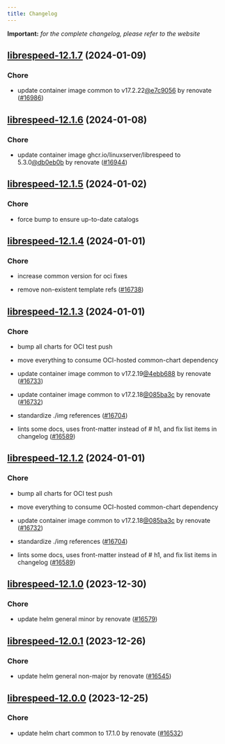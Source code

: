 ```yaml
---
title: Changelog
---
```


**Important:**
*for the complete changelog, please refer to the website*




## [librespeed-12.1.7](https://github.com/truecharts/charts/compare/librespeed-12.1.6...librespeed-12.1.7) (2024-01-09)

### Chore



- update container image common to v17.2.22[@e7c9056](https://github.com/e7c9056) by renovate ([#16986](https://github.com/truecharts/charts/issues/16986))


## [librespeed-12.1.6](https://github.com/truecharts/charts/compare/librespeed-12.1.5...librespeed-12.1.6) (2024-01-08)

### Chore



- update container image ghcr.io/linuxserver/librespeed to 5.3.0[@db0eb0b](https://github.com/db0eb0b) by renovate ([#16944](https://github.com/truecharts/charts/issues/16944))


## [librespeed-12.1.5](https://github.com/truecharts/charts/compare/librespeed-12.1.4...librespeed-12.1.5) (2024-01-02)

### Chore



- force bump to ensure up-to-date catalogs


## [librespeed-12.1.4](https://github.com/truecharts/charts/compare/librespeed-12.1.3...librespeed-12.1.4) (2024-01-01)

### Chore



- increase common version for oci fixes

- remove non-existent template refs ([#16738](https://github.com/truecharts/charts/issues/16738))


## [librespeed-12.1.3](https://github.com/truecharts/charts/compare/librespeed-12.1.0...librespeed-12.1.3) (2024-01-01)

### Chore



- bump all charts for OCI test push

- move everything to consume OCI-hosted common-chart dependency

- update container image common to v17.2.19[@4ebb688](https://github.com/4ebb688) by renovate ([#16733](https://github.com/truecharts/charts/issues/16733))

- update container image common to v17.2.18[@085ba3c](https://github.com/085ba3c) by renovate ([#16732](https://github.com/truecharts/charts/issues/16732))

- standardize ./img references ([#16704](https://github.com/truecharts/charts/issues/16704))

- lints some docs, uses front-matter instead of # h1, and fix list items in changelog ([#16589](https://github.com/truecharts/charts/issues/16589))


## [librespeed-12.1.2](https://github.com/truecharts/charts/compare/librespeed-12.1.0...librespeed-12.1.2) (2024-01-01)

### Chore



- bump all charts for OCI test push

- move everything to consume OCI-hosted common-chart dependency

- update container image common to v17.2.18[@085ba3c](https://github.com/085ba3c) by renovate ([#16732](https://github.com/truecharts/charts/issues/16732))

- standardize ./img references ([#16704](https://github.com/truecharts/charts/issues/16704))

- lints some docs, uses front-matter instead of # h1, and fix list items in changelog ([#16589](https://github.com/truecharts/charts/issues/16589))
## [librespeed-12.1.0](https://github.com/truecharts/charts/compare/librespeed-12.0.1...librespeed-12.1.0) (2023-12-30)

### Chore

- update helm general minor by renovate ([#16579](https://github.com/truecharts/charts/issues/16579))

## [librespeed-12.0.1](https://github.com/truecharts/charts/compare/librespeed-12.0.0...librespeed-12.0.1) (2023-12-26)

### Chore

- update helm general non-major by renovate ([#16545](https://github.com/truecharts/charts/issues/16545))

## [librespeed-12.0.0](https://github.com/truecharts/charts/compare/librespeed-11.0.12...librespeed-12.0.0) (2023-12-25)

### Chore

- update helm chart common to 17.1.0 by renovate ([#16532](https://github.com/truecharts/charts/issues/16532))
